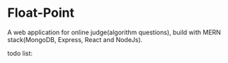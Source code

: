 # Float-Point
A web application for online judge(algorithm questions), build with MERN stack(MongoDB, Express, React and NodeJs).

todo list: 
